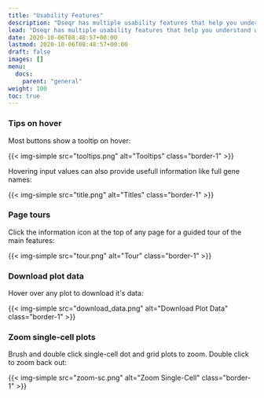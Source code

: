 ```yaml
---
title: "Usability Features"
description: "Dseqr has multiple usability features that help you understand what buttons and inputs do."
lead: "Dseqr has multiple usability features that help you understand what buttons and inputs do."
date: 2020-10-06T08:48:57+00:00
lastmod: 2020-10-06T08:48:57+00:00
draft: false
images: []
menu:
  docs:
    parent: "general"
weight: 100
toc: true
---
```


### Tips on hover

Most buttons show a tooltip on hover: 

{{< img-simple src="tooltips.png" alt="Tooltips" class="border-1" >}}


Hovering input values can also provide usefull information like full gene names:

{{< img-simple src="title.png" alt="Titles" class="border-1" >}}


### Page tours

Click the information icon at the top of any page for a guided tour of the main features:

{{< img-simple src="tour.png" alt="Tour" class="border-1" >}}


### Download plot data

Hover over any plot to download it's data:

{{< img-simple src="download_data.png" alt="Download Plot Data" class="border-1" >}}

### Zoom single-cell plots

Brush and double click single-cell dot and grid plots to zoom. Double click to zoom back out:

{{< img-simple src="zoom-sc.png" alt="Zoom Single-Cell" class="border-1" >}}

